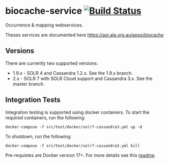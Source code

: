 biocache-service [![Build Status](https://travis-ci.org/AtlasOfLivingAustralia/biocache-service.svg?branch=master)](http://travis-ci.org/AtlasOfLivingAustralia/biocache-service)
================

Occurrence &amp; mapping webservices.

Theses services are documented here https://api.ala.org.au/apps/biocache

## Versions

There are currently two supported versions:

* 1.9.x  - SOLR 4 and Cassandra 1.2.x. See the 1.9.x branch.
* 2.x - SOLR 7 with SOLR Cloud support and Cassandra 3.x. See the master branch.

## Integration Tests

Integration testing is supported using docker containers.
To start the required containers, run the following:

```
docker-compose -f src/test/docker/solr7-cassandra3.yml up -d
```

To shutdown, run the following:
```
docker-compose -f src/test/docker/solr7-cassandra3.yml kill
```


Pre-requistes are Docker version 17+. For more details see this [readme](/src/test/docker/README.md).
